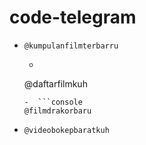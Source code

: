 # code-telegram
-  ```console  
   @kumpulanfilmterbarru
    ```
    -  ```console  
   @daftarfilmkuh
    ```
    -  ```console  
   @filmdrakorbaru
    ```
-  ```console  
   @videobokepbaratkuh
    ```
    
